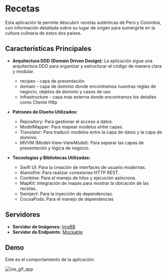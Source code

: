 # Recetas

Esta aplicación te permite descubrir recetas auténticas de Perú y Colombia, con información detallada sobre su lugar de origen para sumergirte en la cultura culinaria de estos dos países.

## Características Principales

- **Arquitectura DDD (Domain Driven Design):** La aplicación sigue una arquitectura DDD para organizar y estructurar el código de manera clara y modular.
  * recipes - capa de presentación
  * domain - capa de dominio donde encontramos nuestras reglas de negocio, objetos de dominio y casos de uso
  * infrastructure - capa mas externa donde encontramos los detalles como Cliente Http

- **Patrones de Diseño Utilizados:**
  - Repository: Para gestionar el acceso a datos.
  - ModelMapper: Para mapear modelos entre capas.
  - Translator: Para traducir modelos entre la capa de datos y la capa de dominio.
  - MVVM (Model-View-ViewModel): Para separar las capas de presentación y lógica de negocio.

- **Tecnologías y Bibliotecas Utilizadas:**
  - Swift UI: Para la creación de interfaces de usuario modernas.
  - Alamofire: Para realizar conexiones HTTP REST.
  - Combine: Para el manejo de hilos y ejecución asíncrona.
  - MapKit: Integración de mapas para mostrar la ubicación de las recetas.
  - Swinject: Para la inyección de dependencias.
  - CocoaPods: Para el manejo de dependencias

## Servidores
- **Servidor de Imágenes:** [ImgBB](https://mona15.imgbb.com/)
- **Servidor de Endpoints:** [Mockable](https://www.mockable.io/)

## Demo
Este es el comportamiento de la aplicación:

![ios_gif_app](https://github.com/0MoNa15/recetasIOS/assets/21272764/aa7e3ff6-824d-41bb-990f-8b8d4cbc3afe)

